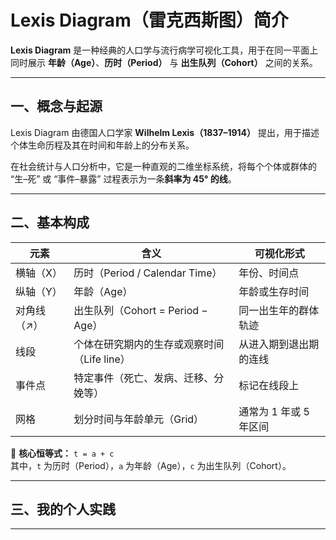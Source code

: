 # Lexis Diagram（雷克西斯图）简介

**Lexis Diagram** 是一种经典的人口学与流行病学可视化工具，用于在同一平面上同时展示 **年龄（Age）**、**历时（Period）** 与 **出生队列（Cohort）** 之间的关系。

---

## 一、概念与起源

Lexis Diagram 由德国人口学家 **Wilhelm Lexis（1837–1914）** 提出，用于描述个体生命历程及其在时间和年龄上的分布关系。

在社会统计与人口分析中，它是一种直观的二维坐标系统，将每个个体或群体的 “生–死” 或 “事件–暴露” 过程表示为一条**斜率为 45° 的线**。

---

## 二、基本构成

| 元素       | 含义                                      | 可视化形式                          |
|------------|-------------------------------------------|-------------------------------------|
| 横轴（X）  | 历时（Period / Calendar Time）             | 年份、时间点                        |
| 纵轴（Y）  | 年龄（Age）                               | 年龄或生存时间                      |
| 对角线（↗）| 出生队列（Cohort = Period − Age）         | 同一出生年的群体轨迹                |
| 线段       | 个体在研究期内的生存或观察时间（Life line） | 从进入期到退出期的连线              |
| 事件点     | 特定事件（死亡、发病、迁移、分娩等）      | 标记在线段上                        |
| 网格       | 划分时间与年龄单元（Grid）                | 通常为 1 年或 5 年区间              |

📌 **核心恒等式：** `t = a + c`  
其中，`t` 为历时（Period），`a` 为年龄（Age），`c` 为出生队列（Cohort）。

---

## 三、我的个人实践



---
